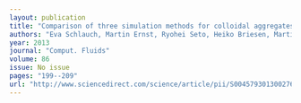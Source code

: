 ```yaml
---
layout: publication
title: "Comparison of three simulation methods for colloidal aggregates in Stokes flow: Finite elements, lattice Boltzmann and Stokesian dynamics"
authors: "Eva Schlauch, Martin Ernst, Ryohei Seto, Heiko Briesen, Martin Sommerfeld, Marek Behr"
year: 2013
journal: "Comput. Fluids"
volume: 86
issue: No issue
pages: "199--209"
url: "http://www.sciencedirect.com/science/article/pii/S0045793013002764"
---
```

